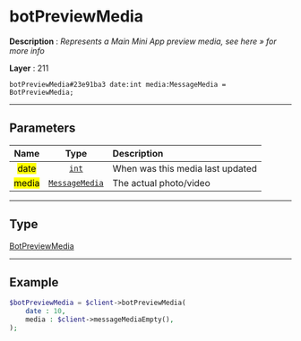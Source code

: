 # botPreviewMedia

**Description** : *Represents a Main Mini App preview media, see here &raquo; for more info*

**Layer** : 211

```tl
botPreviewMedia#23e91ba3 date:int media:MessageMedia = BotPreviewMedia;
```

---

## Parameters

| Name | Type | Description |
| :---: | :---: | :--- |
| <mark>date</mark> | [`int`](type/int) | When was this media last updated |
| <mark>media</mark> | [`MessageMedia`](type/MessageMedia) | The actual photo/video |

---

## Type

[BotPreviewMedia](type/BotPreviewMedia)

---

## Example

```php
$botPreviewMedia = $client->botPreviewMedia(
	date : 10,
	media : $client->messageMediaEmpty(),
);
```